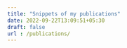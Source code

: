 ```yaml
---
title: "Snippets of my publications"
date: 2022-09-22T13:09:51+05:30
draft: false
url : /publications/
---
```


